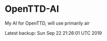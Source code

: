 # OpenTTD-AI
My AI for OpenTTD, will use primarily air

Latest backup: Sun Sep 22 21:26:01 UTC 2019
